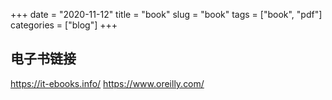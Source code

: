 +++ 
date = "2020-11-12"
title = "book"
slug = "book" 
tags = ["book", "pdf"]
categories = ["blog"]
+++

## 电子书链接
https://it-ebooks.info/
https://www.oreilly.com/
